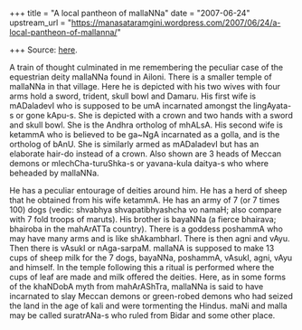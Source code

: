 +++
title = "A local pantheon of mallaNNa"
date = "2007-06-24"
upstream_url = "https://manasataramgini.wordpress.com/2007/06/24/a-local-pantheon-of-mallanna/"

+++
Source: [here](https://manasataramgini.wordpress.com/2007/06/24/a-local-pantheon-of-mallanna/).

A train of thought culminated in me remembering the peculiar case of the equestrian deity mallaNNa found in Ailoni. There is a smaller temple of mallaNNa in that village. Here he is depicted with his two wives with four arms hold a sword, trident, skull bowl and Damaru. His first wife is mADaladevI who is supposed to be umA incarnated amongst the lingAyata-s or gone kApu-s. She is depicted with a crown and two hands with a sword and skull bowl. She is the Andhra ortholog of mhALsA. His second wife is ketammA who is believed to be ga\~NgA incarnated as a golla, and is the ortholog of bAnU. She is similarly armed as mADaladevI but has an elaborate hair-do instead of a crown. Also shown are 3 heads of Meccan demons or mlechCha-turuShka-s or yavana-kula daitya-s who where beheaded by mallaNNa.

He has a peculiar entourage of deities around him. He has a herd of sheep that he obtained from his wife ketammA. He has an army of 7 (or 7 times 100) dogs (vedic: shvabhya shvapatibhyashcha vo namaH; also compare with 7 fold troops of maruts). His brother is bayaNNa (a fierce bhairava; bhairoba in the mahArATTa country). There is a goddess poshammA who may have many arms and is like shAkambharI. There is then agni and vAyu. Then there is vAsukI or nAga-sarpaM. mallaNA is supposed to make 13 cups of sheep milk for the 7 dogs, bayaNNa, poshammA, vAsukI, agni, vAyu and himself. In the temple following this a ritual is performed where the cups of leaf are made and milk offered the deities. Here, as in some forms of the khaNDobA myth from mahArAShTra, mallaNNa is said to have incarnated to slay Meccan demons or green-robed demons who had seized the land in the age of kali and were tormenting the Hindus. maNi and malla may be called suratrANa-s who ruled from Bidar and some other place.

